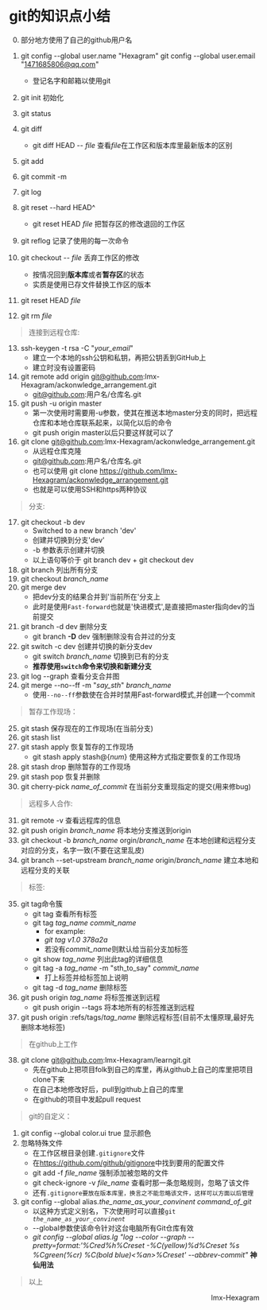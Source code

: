 # git的知识点小结
0. 部分地方使用了自己的github用户名
1. git config --global user.name "Hexagram"
   git config --global user.email "1471685806@qq.com"
   * 登记名字和邮箱以使用git

2. git init 初始化
3. git status
4. git diff
   * git diff HEAD -- *file* 查看*file*在工作区和版本库里最新版本的区别
5. git add
6. git commit -m
7. git log
8. git reset --hard HEAD^
    * git reset HEAD *file* 把暂存区的修改退回的工作区
9. git reflog 记录了使用的每一次命令
10.  git checkout -- *file* 丢弃工作区的修改
     * 按情况回到**版本库**或者**暂存区**的状态
     * 实质是使用已存文件替换工作区的版本
11. git reset HEAD *file*
12. git rm *file*  
> 连接到远程仓库:
13. ssh-keygen -t rsa -C "*your_email*"
    * 建立一个本地的ssh公钥和私钥，再把公钥丢到GitHub上
    * 建立时没有设置密码
14. git remote add origin git@github.com:lmx-Hexagram/ackonwledge_arrangement.git
    * git@github.com:用户名/仓库名.git
15. git push -u origin master
    * 第一次使用时需要用-u参数，使其在推送本地master分支的同时，把远程仓库和本地仓库联系起来，以简化以后的命令
    * git push origin master以后只要这样就可以了
16. git clone git@github.com:lmx-Hexagram/ackonwledge_arrangement.git
    * 从远程仓库克隆
    * git@github.com:用户名/仓库名.git
    * 也可以使用 git clone https://github.com/lmx-Hexagram/ackonwledge_arrangement.git
    * 也就是可以使用SSH和https两种协议 

>分支:
17. git checkout -b dev
    * Switched to a new branch 'dev'
    * 创建并切换到分支'dev'
    * -b 参数表示创建并切换
    * 以上语句等价于 git branch dev + git checkout dev
18. git branch 列出所有分支
19. git checkout _branch\_name_
20. git merge dev 
    * 把dev分支的结果合并到'当前所在'分支上
    * 此时是使用<code>Fast-forward</code>也就是'快进模式',是直接把master指向dev的当前提交
21. git branch -d dev 删除分支
    * git branch **-D** dev 强制删除没有合并过的分支
22. git switch -c dev 创建并切换的新分支dev
    * git switch _branch\_name_ 切换到已有的分支
    * **推荐使用<code>switch</code>命令来切换和新建分支**
23. git log --graph 查看分支合并图
24. git merge --no--ff -m "*say_sth*" *branch\_name*
    * 使用<code>--no--ff</code>参数使在合并时禁用Fast-forward模式,并创建一个commit

> 暂存工作现场：
25. git stash 保存现在的工作现场(在当前分支)
26. git stash list
27. git stash apply 恢复暂存的工作现场
    * git stash apply stash@{*num*} 使用这种方式指定要恢复的工作现场
28. git stash drop 删除暂存的工作现场
29. git stash pop 恢复并删除
30. git cherry-pick *name_of_commit* 在当前分支重现指定的提交(用来修bug)
>远程多人合作:
31. git remote -v 查看远程库的信息
32. git push origin *branch_name* 将本地分支推送到origin
33. git checkout -b *branch_name* orgin/*branch_name* 在本地创建和远程分支对应的分支，名字一致(不要在这里乱皮)
34. git branch --set-upstream *branch_name* origin/*branch_name* 建立本地和远程分支的关联

>标签:
35. git tag命令簇
    * git tag 查看所有标签
    * git tag *tag_name* *commit_name*
        * for example:
        * *git tag v1.0 378a2a*
        * 若没有*commit_name*则默认给当前分支加标签
    * git show *tag_name* 列出此tag的详细信息
    * git tag -a *tag_name* -m "sth_to_say" *commit_name*
        * 打上标签并给标签加上说明
    * git tag -d *tag_name* 删除标签
36. git push origin *tag_name* 将标签推送到远程
    * git push origin --tags 将本地所有的标签推送到远程
37. git push origin :refs/tags/*tag_name* 删除远程标签(目前不太懂原理,最好先删除本地标签)
>在github上工作
38. git clone git@github.com:lmx-Hexagram/learngit.git
    * 先在github上把项目folk到自己的库里，再从github上自己的库里把项目clone下来
    * 在自己本地修改好后，pull到github上自己的库里
    * 在github的项目中发起pull request
>git的自定义：
1.  git config --global color.ui true 显示颜色
2.  忽略特殊文件
    * 在工作区根目录创建<code>.gitignore</code>文件
    * 在<https://github.com/github/gitignore>中找到要用的配置文件
    * git add -f *file_name* 强制添加被忽略的文件
    * git check-ignore -v *file_name* 查看时那一条忽略规则，忽略了该文件
    * 还有<code>.gitignore要放在版本库里，换言之不能忽略该文件，这样可以方面以后管理</code>
3.  git config --global alias.*the_name_as_your_convinent* *command_of_git*
    * 以这种方式定义别名，下次使用时可以直接<code>git *the_name_as_your_convinent*</code>
    * --global参数使该命令针对这台电脑所有Git仓库有效
    * *git config --global alias.lg "log --color --graph --pretty=format:'%Cred%h%Creset -%C(yellow)%d%Creset %s %Cgreen(%cr) %C(bold blue)<%an>%Creset' --abbrev-commit"* **神仙用法**
>以上
<p style="text-align:right">lmx-Hexagram</p>



